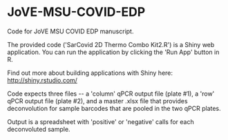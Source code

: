 # JoVE-MSU-COVID-EDP
Code for JoVE MSU COVID EDP manuscript.

The provided code ('SarCovid 2D Thermo Combo Kit2.R') is a Shiny web application. You can run the application by clicking
the 'Run App' button in R.

Find out more about building applications with Shiny here: http://shiny.rstudio.com/

Code expects three files -- a 'column' qPCR output file (plate #1), a 'row' qPCR output file (plate #2), and a master .xlsx file that provides deconvolution for sample barcodes that are pooled in the two qPCR plates.

Output is a spreadsheet with 'positive' or 'negative' calls for each deconvoluted sample. 
